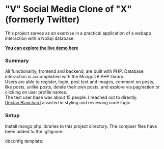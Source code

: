 # "V" Social Media Clone of "X" (formerly Twitter)
This project serves as an exercise in a practical application of a webapp interaction with a NoSql database.<br>

[**You can explore the live demo here**](https://d173s6iimxj6sw.cloudfront.net/AvzamanSocial/social-feed.php)

### Summary
All functionality, frontend and backend, are built with PHP. Database interaction is accomplished with the MongoDB PHP library.<br>
Users are able to register, login, post text and images, comment on posts, like posts, unlike posts, delete their own posts, and explore via pagination or clicking on user profile names.<br>
The test user base was about 15 people. I reached out to directly.<br>
[Declan Blanchard](https://github.com/declanblanc) assisted in styling and reviewing code logic.

### Setup
Install mongo php libraries to this project directory. The compser files have been added to the .gitignore.

dbconfig template:

<?php
// for locally hosted db use "mongodb://localhost:27017", port 27017 is default mongo
$uri = ""; 
$db = '';
?>